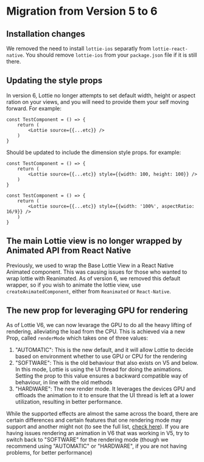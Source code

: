 # Migration from Version 5 to 6

## Installation changes

We removed the need to install `lottie-ios` separatly from `lottie-react-native`. You should remove `lottie-ios` from your `package.json` file if it is still there.

## Updating the style props

In version 6, Lottie no longer attempts to set default width, height or aspect ration on your views, and you will need to provide them your self moving forward. For example:

```tsx
const TestComponent = () => {
    return (
        <Lottie source={{...etc}} />
    )
}
```

Should be updated to include the dimension style props. for example:

```tsx
const TestComponent = () => {
    return (
        <Lottie source={{...etc}} style={{width: 100, height: 100}} />
    )
}
```


```tsx
const TestComponent = () => {
    return (
        <Lottie source={{...etc}} style={{width: '100%', aspectRatio: 16/9}} />
    )
}
```

## The main Lottie view is no longer wrapped by Animated API from React Native

Previously, we used to wrap the Base Lottie View in a React Native Animated component. This was causing issues for those who wanted to wrap lottie with Reanimated. As of version 6, we removed this default wrapper, so if you wish to animate the lottie view, use `createAnimatedComponent`, either from `Reanimated` or `React-Native`.

## The new prop for leveraging GPU for rendering

As of Lottie V6, we can now levarage the GPU to do all the heavy lifting of rendering, alleviating the load from the CPU. This is achieved via a new Prop, called `renderMode` which takes one of three values:
1. "AUTOMATIC": This is the new default, and it will allow Lottie to decide based on environment whether to use GPU or CPU for the rendering
2. "SOFTWARE": This is the old behaviour that also exists on V5 and below. In this mode, Lottie is using the UI thread for doing the animations. Setting the prop to this value ensures a backward compatible way of behaviour, in line with the old methods
3. "HARDWARE": The new render mode. It leverages the devices GPU and offloads the animation to it to ensure that the UI thread is left at a lower utilization, resulting in better performance.

While the supported effects are almost the same across the board, there are certain differences and certain features that one rendering mode may support and another might not (to see the full list, [check here](https://airbnb.io/lottie/#/supported-features)). If you are having issues rendering an animation in V6 that was working in V5, try to switch back to "SOFTWARE" for the rendering mode (though we recommend using "AUTOMATIC" or "HARDWARE", if you are not having problems, for better performance)
